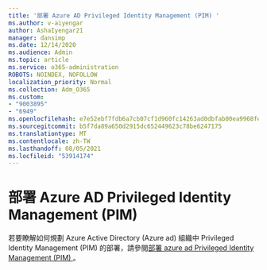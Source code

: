 ```yaml
---
title: '部署 Azure AD Privileged Identity Management (PIM) '
ms.author: v-aiyengar
author: AshaIyengar21
manager: dansimp
ms.date: 12/14/2020
ms.audience: Admin
ms.topic: article
ms.service: o365-administration
ROBOTS: NOINDEX, NOFOLLOW
localization_priority: Normal
ms.collection: Adm_O365
ms.custom:
- "9003895"
- "6949"
ms.openlocfilehash: e7e52ebf7fdb6a7cb07cf1d960fc14263ad0dbfab00ea9968feabbfa4b05c975
ms.sourcegitcommit: b5f7da89a650d2915dc652449623c78be6247175
ms.translationtype: MT
ms.contentlocale: zh-TW
ms.lasthandoff: 08/05/2021
ms.locfileid: "53914174"
---
```

# <a name="deploy-azure-ad-privileged-identity-management-pim"></a>部署 Azure AD Privileged Identity Management (PIM) 

若要瞭解如何規劃 Azure Active Directory (Azure ad) 組織中 Privileged Identity Management (PIM) 的部署，請參閱[部署 azure ad Privileged Identity Management (PIM) ](https://go.microsoft.com/fwlink/?linkid=2132095)。